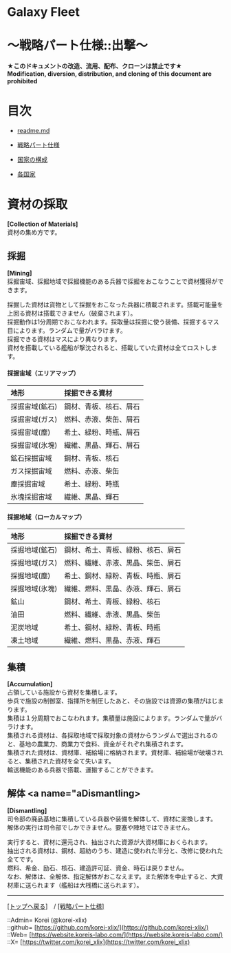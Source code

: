 # Galaxy Fleet
  
<h1>～戦略パート仕様::出撃～</h1>  
  

**★このドキュメントの改造、流用、配布、クローンは禁止です★**  
    **Modification, diversion, distribution, and cloning of this document are prohibited**  
  









# 目次 <a name="aMokuji"></a>
* [readme.md](/readme.md)
* [戦略パート仕様](/galaxyfleet_doc/strategypart/readme.md)

* [国家の構成](#iNationComposition)
* [各国家](#iEachNation)







# 資材の採取 <a name="aCollectionOfMaterials"></a>
**[Collection of Materials]**  
資材の集め方です。  
  

## 採掘 <a name="aMining"></a>
**[Mining]**  
採掘宙域、採掘地域で採掘機能のある兵器で採掘をおこなうことで資材獲得ができます。  
  
採掘した資材は貨物として採掘をおこなった兵器に積載されます。搭載可能量を上回る資材は搭載できません（破棄されます）。  
採掘動作は1分周期でおこなわれます。採取量は採掘に使う装備、採掘するマス目によります。ランダムで量がバラけます。  
採掘できる資材はマスにより異なります。  
資材を搭載している艦船が撃沈されると、搭載していた資材は全てロストします。  
  

#### 採掘宙域（エリアマップ）
|地形|採掘できる資材|
|:--|:--|
|採掘宙域(鉱石)  |鋼材、青板、核石、屑石  |
|採掘宙域(ガス)  |燃料、赤液、柴缶、屑石  |
|採掘宙域(塵)    |希土、緑粉、時瓶、屑石  |
|採掘宙域(氷塊)  |繊維、黒晶、輝石、屑石  |
|鉱石採掘宙域    |鋼材、青板、核石  |
|ガス採掘宙域    |燃料、赤液、柴缶  |
|塵採掘宙域      |希土、緑粉、時瓶  |
|氷塊採掘宙域    |繊維、黒晶、輝石  |

#### 採掘地域（ローカルマップ）
|地形|採掘できる資材|
|:--|:--|
|採掘地域(鉱石)  |鋼材、希土、青板、緑粉、核石、屑石  |
|採掘地域(ガス)  |燃料、繊維、赤液、黒晶、柴缶、屑石  |
|採掘地域(塵)    |希土、鋼材、緑粉、青板、時瓶、屑石  |
|採掘地域(氷塊)  |繊維、燃料、黒晶、赤液、輝石、屑石  |
|鉱山            |鋼材、希土、青板、緑粉、核石  |
|油田            |燃料、繊維、赤液、黒晶、柴缶  |
|泥炭地域        |希土、鋼材、緑粉、青板、時瓶  |
|凍土地域        |繊維、燃料、黒晶、赤液、輝石  |


## 集積 <a name="aAccumulation"></a>
**[Accumulation]**  
占領している施設から資材を集積します。  
歩兵で施設の制御室、指揮所を制圧したあと、その施設では資源の集積がはじまります。  
集積は１分周期でおこなわれます。集積量は施設によります。ランダムで量がバラけます。  
集積される資材は、各採取地域で採取対象の資材からランダムで選出されるのと、基地の農業力、商業力で食料、資金がそれぞれ集積されます。  
集積された資材は、資材庫、補給場に格納されます。資材庫、補給場が破壊されると、集積された資材を全て失います。  
輸送機能のある兵器で搭載、運搬することができます。  


## 解体 <a name="aDismantling></a>
**[Dismantling]**  
司令部の廃品基地に集積している兵器や装備を解体して、資材に変換します。  
解体の実行は司令部でしかできません。要塞や陣地ではできません。  
  
実行すると、資材に還元され、抽出された資源が大資材庫におくられます。  
抽出される資材は、鋼材、超紡のうち、建造に使われた半分と、改修に使われた全てです。  
燃料、希金、励石、核石、建造許可証、資金、時石は戻りません。  
なお、解体は、全解体、指定解体がおこなえます。また解体を中止すると、大資材庫に送られます（艦船は大桟橋に送られます）。  








***
[[トップへ戻る]](/readme.md)　/
[[戦略パート仕様]](readme.md)  
  
::Admin= Korei (@korei-xlix)  
::github= [https://github.com/korei-xlix/](https://github.com/korei-xlix/)  
::Web= [https://website.koreis-labo.com/](https://website.koreis-labo.com/)  
::X= [https://twitter.com/korei_xlix](https://twitter.com/korei_xlix)  
